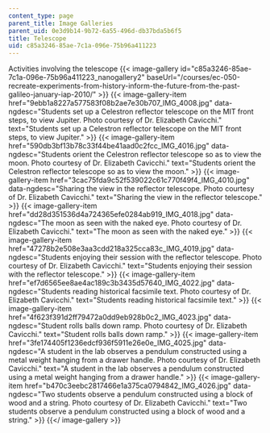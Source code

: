```yaml
---
content_type: page
parent_title: Image Galleries
parent_uid: 0e3d9b14-9b72-6a55-496d-db37bda5b6f5
title: Telescope
uid: c85a3246-85ae-7c1a-096e-75b96a411223
---
```


Activities involving the telescope
{{< image-gallery id="c85a3246-85ae-7c1a-096e-75b96a411223_nanogallery2" baseUrl="/courses/ec-050-recreate-experiments-from-history-inform-the-future-from-the-past-galileo-january-iap-2010/" >}}
{{< image-gallery-item href="9ebb1a8227a577583f08b2ae7e30b707_IMG_4008.jpg" data-ngdesc="Students set up a Celestron reflector telescope on the MIT front steps, to view Jupiter. Photo courtesy of Dr. Elizabeth Cavicchi." text="Students set up a Celestron reflector telescope on the MIT front steps, to view Jupiter." >}}
{{< image-gallery-item href="590db3bf13b78c33f44be41aad0c2fcc_IMG_4016.jpg" data-ngdesc="Students orient the Celestron reflector telescope so as to view the moon. Photo courtesy of Dr. Elizabeth Cavicchi." text="Students orient the Celestron reflector telescope so as to view the moon." >}}
{{< image-gallery-item href="3cac75fda9c52f539022c61c770f49f4_IMG_4010.jpg" data-ngdesc="Sharing the view in the reflector telescope. Photo courtesy of Dr. Elizabeth Cavicchi." text="Sharing the view in the reflector telescope." >}}
{{< image-gallery-item href="dd28d351536d4a724365efe0284ab919_IMG_4018.jpg" data-ngdesc="The moon as seen with the naked eye. Photo courtesy of Dr. Elizabeth Cavicchi." text="The moon as seen with the naked eye." >}}
{{< image-gallery-item href="47278b2e508e3aa3cdd218a325cca83c_IMG_4019.jpg" data-ngdesc="Students enjoying their session with the reflector telescope. Photo courtesy of Dr. Elizabeth Cavicchi." text="Students enjoying their session with the reflector telescope." >}}
{{< image-gallery-item href="ef7d6565ee8ae4ac189c3b3435d57640_IMG_4022.jpg" data-ngdesc="Students reading historical facsimile text. Photo courtesy of Dr. Elizabeth Cavicchi." text="Students reading historical facsimile text." >}}
{{< image-gallery-item href="4f623f391d2ff79472a0dd9eb928b0c2_IMG_4023.jpg" data-ngdesc="Student rolls balls down ramp. Photo courtesy of Dr. Elizabeth Cavicchi." text="Student rolls balls down ramp." >}}
{{< image-gallery-item href="3fe174405f1236edcf936f5911e26e0e_IMG_4025.jpg" data-ngdesc="A student in the lab observes a pendulum constructed using a metal weight hanging from a drawer handle. Photo courtesy of Dr. Elizabeth Cavicchi." text="A student in the lab observes a pendulum constructed using a metal weight hanging from a drawer handle." >}}
{{< image-gallery-item href="b470c3eebc2817466e1a375ca0794842_IMG_4026.jpg" data-ngdesc="Two students observe a pendulum constructed using a block of wood and a string. Photo courtesy of Dr. Elizabeth Cavicchi." text="Two students observe a pendulum constructed using a block of wood and a string." >}}
{{</ image-gallery >}}